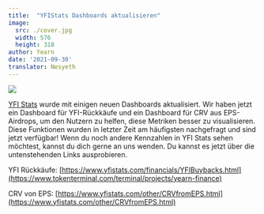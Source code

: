 ```yaml
---
title:  "YFIStats Dashboards aktualisieren"
image:
  src: ./cover.jpg
  width: 576
  height: 318
author: Yearn
date: '2021-09-30'
translator: Nesyeth
---
```


![](/_posts/_announcements/updated-YFIstats-dashboards/1.jpg?w=1280&h=707)

[YFI Stats](https://www.yfistats.com/) wurde mit einigen neuen Dashboards aktualisiert. Wir haben jetzt ein Dashboard für YFI-Rückkäufe und ein Dashboard für CRV aus EPS-Airdrops, um den Nutzern zu helfen, diese Metriken besser zu visualisieren. Diese Funktionen wurden in letzter Zeit am häufigsten nachgefragt und sind jetzt verfügbar! Wenn du noch andere Kennzahlen in YFI Stats sehen möchtest, kannst du dich gerne an uns wenden. Du kannst es jetzt über die untenstehenden Links ausprobieren.

YFI Rückkäufe: [https://www.yfistats.com/financials/YFIBuybacks.html](https://www.tokenterminal.com/terminal/projects/yearn-finance)

CRV von EPS: [https://www.yfistats.com/other/CRVfromEPS.html](https://www.yfistats.com/other/CRVfromEPS.html)
